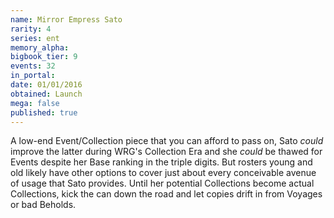```yaml
---
name: Mirror Empress Sato
rarity: 4
series: ent
memory_alpha:
bigbook_tier: 9
events: 32
in_portal:
date: 01/01/2016
obtained: Launch
mega: false
published: true
---
```


A low-end Event/Collection piece that you can afford to pass on, Sato *could* improve the latter during WRG's Collection Era and she *could* be thawed for Events despite her Base ranking in the triple digits. But rosters young and old likely have other options to cover just about every conceivable avenue of usage that Sato provides. Until her potential Collections become actual Collections, kick the can down the road and let copies drift in from Voyages or bad Beholds.

